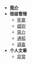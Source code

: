 * [**简介**](./gate)
* **班级管理**
  * [宪章](./class/law)
  * [细则](./class/rule)
  * [简介](./class/intro)
  * [通知](./class/notice)
  * [调查](./class/find)
* **个人文章**
  * [异常](./personal/wrong)

